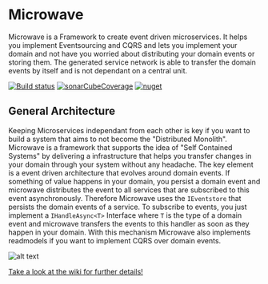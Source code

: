 # Microwave
Microwave is a Framework to create event driven microservices. It helps you implement Eventsourcing and CQRS and lets 
you implement your domain and not have you worried about distributing your domain events or storing them. The 
generated service network is able to transfer the domain events by itself and is not dependant on a central unit.

[![Build status](https://dev.azure.com/simonheiss87/Microwave/_apis/build/status/Microwave-DEV)](https://dev.azure.com/simonheiss87/Microwave/_build/latest?definitionId=5)
[![sonarCubeCoverage](https://sonarcloud.io/api/project_badges/measure?project=Lauchi_Microwave&metric=coverage)](https://sonarcloud.io/dashboard?id=Lauchi_Microwave)
[![nuget](https://img.shields.io/nuget/v/Microwave.svg)](https://www.nuget.org/packages/Microwave/)

## General Architecture
Keeping Microservices independant from each other is key if you want to build a system that aims to not become the 
"Distributed Monolith". Microwave is a framework that supports the idea of "Self Contained Systems" by delivering a 
infrastructure that helps you transfer changes in your domain through your system without any headache. The key 
element is a event driven architecture that evolves around domain events. If something of value happens in your 
domain, you persist a domain event and microwave distributes the event to all services that are subscribed to this 
event asynchronously. Therefore Microwave uses the `IEventstore` that persists the domain events of a service. To 
subscribe to events, you just implement a `IHandleAsync<T>` Interface where `T` is the type of a domain event and 
microwave transfers the events to this handler as soon as they happen in your domain. With this mechanism Microwave 
also implements readmodels if you want to implement CQRS over domain events.

![alt text](https://github.com/Lauchi/Microwave/blob/development/MicrowaveOverview.svg "Overview")

[Take a look at the wiki for further details!](https://github.com/Lauchi/Microwave/wiki)

